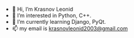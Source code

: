 - 👋 Hi, I’m Krasnov Leonid
- 👀 I’m interested in Python, C++.
- 🌱 I’m currently learning Django, PyQt.
- 📫 my email is krasnovleonid2003@gmail.com
